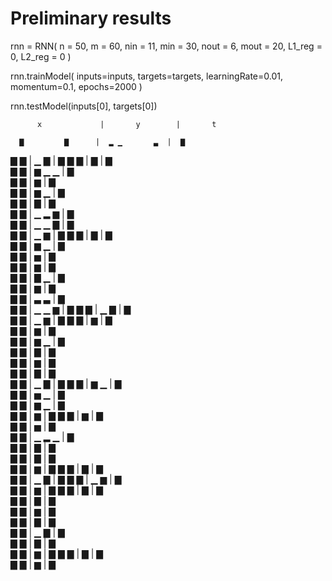 # Preliminary results


rnn = RNN(
    n = 50,
    m = 60,
    nin = 11,
    min = 30,
    nout = 6,
    mout = 20,
    L1_reg = 0,
    L2_reg = 0
)

rnn.trainModel(
    inputs=inputs,
    targets=targets,
    learningRate=0.01,
    momentum=0.1,
    epochs=2000
)

rnn.testModel(inputs[0], targets[0])


          x             |       y        |       t      

      ▇         ▇      |  ▂ ▁       ▃  |  ▇          
▇         ▇            |      ▁     ▇  |            ▇
    ▇               ▇  |        ▇      |        ▇    
  ▇             ▇      |  ▆ ▁       ▁  |  ▇          
        ▇ ▇            |    ▆          |    ▇        
    ▇       ▇          |          ▆ ▁  |          ▇  
▇                 ▇    |      ▇        |      ▇      
  ▇           ▇        |    ▁   ▂ ▆    |          ▇  
  ▇               ▇    |    ▁ ▁ ▇      |        ▇    
  ▇             ▇      |          ▁ ▆  |            ▇
  ▇                 ▇  |      ▇        |      ▇      
  ▇           ▇        |          ▆ ▁  |          ▇  
      ▇           ▇    |    ▅          |    ▇        
        ▇   ▇          |  ▆            |  ▇          
▇         ▇            |        ▇ ▁    |        ▇    
        ▇       ▇      |      ▆        |      ▇      
  ▇           ▇        |  ▃ ▃          |    ▇        
      ▇     ▇          |  ▁       ▁ ▆  |            ▇
▇                   ▇  |    ▁ ▇        |      ▇      
  ▇           ▇        |  ▁         ▆  |            ▇
        ▇           ▇  |          ▆    |          ▇  
    ▇             ▇    |    ▆          |    ▇        
      ▇     ▇          |          ▆ ▁  |          ▇  
  ▇               ▇    |      ▇        |      ▇      
      ▇       ▇        |  ▆            |  ▇          
      ▇   ▇            |        ▇      |        ▇    
  ▇             ▇      |  ▁         ▇  |            ▇
        ▇           ▇  |          ▆ ▁  |          ▇  
      ▇           ▇    |    ▅   ▁      |    ▇        
    ▇       ▇          |          ▆ ▁  |          ▇  
        ▇         ▇    |            ▆  |            ▇
      ▇             ▇  |    ▆          |    ▇        
        ▇   ▇          |  ▅            |  ▇          
      ▇   ▇            |        ▁ ▂ ▁  |          ▇  
      ▇           ▇    |    ▇          |    ▇        
        ▇   ▇          |  ▇            |  ▇          
      ▇   ▇            |            ▆  |            ▇
▇                   ▇  |        ▇      |        ▇    
  ▇             ▇      |          ▁ ▇  |            ▇
      ▇             ▇  |  ▁ ▆          |    ▇        
    ▇       ▇          |            ▆  |            ▇
  ▇                 ▇  |      ▇        |      ▇      
      ▇       ▇        |    ▇          |    ▇        
  ▇         ▇          |          ▆    |          ▇  
    ▇             ▇    |      ▇        |      ▇      
        ▇     ▇        |  ▁     ▇      |        ▇    
▇               ▇      |  ▇            |  ▇          
    ▇     ▇            |            ▆  |            ▇
        ▇           ▇  |          ▇    |          ▇  
▇                 ▇    |        ▆      |        ▇    